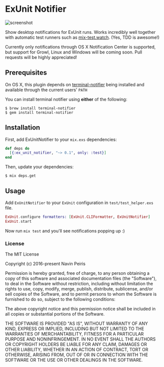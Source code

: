 # ExUnit Notifier

![screenshot](http://i.imgur.com/xywj5C1.png)

Show desktop notifications for ExUnit runs. Works incredibly well together with automatic test runners such as [mix-test.watch](https://github.com/lpil/mix-test.watch). (Yes, TDD is awesome!)

Currently only notifications through OS X Notification Center is supported, but support for Growl, Linux and Windows will be coming soon. Pull requests will be highly appreciated!


## Prerequisites

On OS X, this plugin depends on [terminal-notifier](https://github.com/julienXX/terminal-notifier) being installed and available through the current users' `PATH`

You can install terminal notifier using **either** of the following:

```sh-session
$ brew install terminal-notifier
$ gem install terminal-notifier
```

## Installation

First, add ExUnitNotifier to your `mix.exs` dependencies:

```elixir
def deps do
  [{:ex_unit_notifier, "~> 0.1", only: :test}]
end
```

Then, update your dependencies:

```sh-session
$ mix deps.get
```

## Usage

Add `ExUnitNotifier` to your `ExUnit` configuration in `test/test_helper.exs` file.

```elixir
ExUnit.configure formatters: [ExUnit.CLIFormatter, ExUnitNotifier]
ExUnit.start
```

Now run `mix test` and you'll see notifications popping up :)

### License

The MIT License

Copyright (c) 2016-present Navin Peiris

Permission is hereby granted, free of charge, to any person obtaining a copy
of this software and associated documentation files (the "Software"), to deal
in the Software without restriction, including without limitation the rights
to use, copy, modify, merge, publish, distribute, sublicense, and/or sell
copies of the Software, and to permit persons to whom the Software is
furnished to do so, subject to the following conditions:

The above copyright notice and this permission notice shall be included in
all copies or substantial portions of the Software.

THE SOFTWARE IS PROVIDED "AS IS", WITHOUT WARRANTY OF ANY KIND, EXPRESS OR
IMPLIED, INCLUDING BUT NOT LIMITED TO THE WARRANTIES OF MERCHANTABILITY,
FITNESS FOR A PARTICULAR PURPOSE AND NONINFRINGEMENT. IN NO EVENT SHALL THE
AUTHORS OR COPYRIGHT HOLDERS BE LIABLE FOR ANY CLAIM, DAMAGES OR OTHER
LIABILITY, WHETHER IN AN ACTION OF CONTRACT, TORT OR OTHERWISE, ARISING FROM,
OUT OF OR IN CONNECTION WITH THE SOFTWARE OR THE USE OR OTHER DEALINGS IN
THE SOFTWARE.
